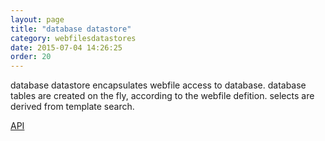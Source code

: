```yaml
---
layout: page
title: "database datastore"
category: webfilesdatastores
date: 2015-07-04 14:26:25
order: 20
---
```


database datastore encapsulates webfile access to database. database tables are created on the fly, according to the webfile defition. selects are derived from template search.

[API](http://sebastianmonzel.github.io/webfiles-framework-php-api/class-webfilesframework.core.datastore.types.database.MDatabaseDatastore.html)
